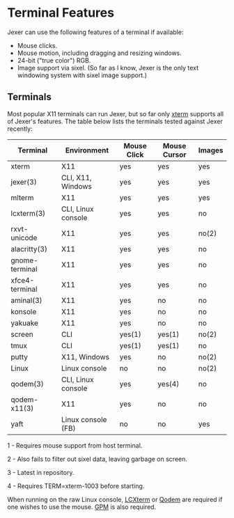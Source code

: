 Terminal Features
=================

Jexer can use the following features of a terminal if available:

* Mouse clicks.
* Mouse motion, including dragging and resizing windows.
* 24-bit ("true color") RGB.
* Image support via sixel.  (So far as I know, Jexer is the only text windowing system with sixel image support.)

Terminals
---------

Most popular X11 terminals can run Jexer, but so far only [xterm](https://invisible-island.net/xterm/) supports all of Jexer's features.  The table below lists the terminals tested against Jexer recently:

| Terminal       | Environment        | Mouse Click | Mouse Cursor | Images |
| -------------- | ------------------ | ----------- | ------------ | ------ |
| xterm          | X11                | yes         | yes          | yes    |
| jexer(3)       | CLI, X11, Windows  | yes         | yes          | yes    |
| mlterm         | X11                | yes         | yes          | yes    |
| lcxterm(3)     | CLI, Linux console | yes         | yes          | no     |
| rxvt-unicode   | X11                | yes         | yes          | no(2)  |
| alacritty(3)   | X11                | yes         | yes          | no     |
| gnome-terminal | X11                | yes         | yes          | no     |
| xfce4-terminal | X11                | yes         | yes          | no     |
| aminal(3)      | X11                | yes         | no           | no     |
| konsole        | X11                | yes         | no           | no     |
| yakuake        | X11                | yes         | no           | no     |
| screen         | CLI                | yes(1)      | yes(1)       | no(2)  |
| tmux           | CLI                | yes(1)      | yes(1)       | no     |
| putty          | X11, Windows       | yes         | no           | no(2)  |
| Linux          | Linux console      | no          | no           | no(2)  |
| qodem(3)       | CLI, Linux console | yes         | yes(4)       | no     |
| qodem-x11(3)   | X11                | yes         | no           | no     |
| yaft           | Linux console (FB) | no          | no           | yes    |

1 - Requires mouse support from host terminal.

2 - Also fails to filter out sixel data, leaving garbage on screen.

3 - Latest in repository.

4 - Requires TERM=xterm-1003 before starting.

When running on the raw Linux console, [LCXterm](https://gitlab.com/klamonte/lcxterm) or [Qodem](http://qodem.sourceforge.net) are required if one wishes to use the mouse.  [GPM](https://github.com/telmich/gpm) is also required.

